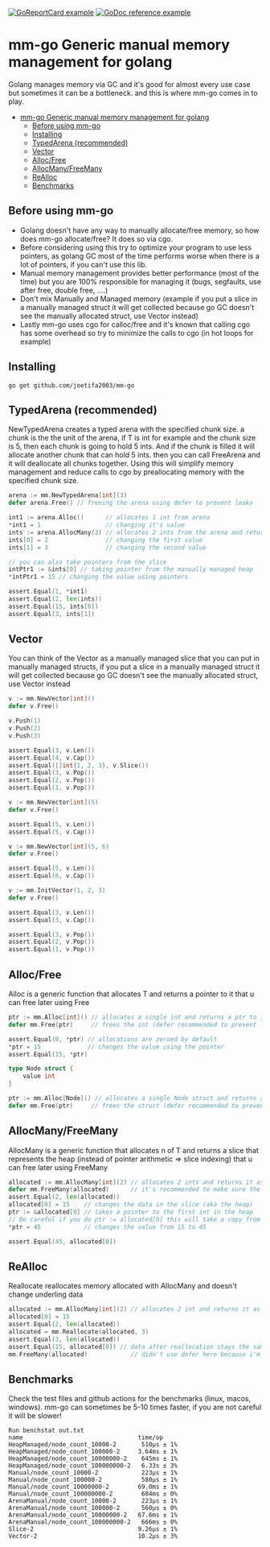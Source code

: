 [![GoReportCard example](https://goreportcard.com/badge/github.com/joetifa2003/mm-go)](https://goreportcard.com/report/github.com/joetifa2003/mm-go)
[![GoDoc reference example](https://img.shields.io/badge/godoc-reference-blue.svg)](https://pkg.go.dev/github.com/joetifa2003/mm-go)

# mm-go Generic manual memory management for golang

Golang manages memory via GC and it's good for almost every use case but sometimes it can be a bottleneck.
and this is where mm-go comes in to play.

- [mm-go Generic manual memory management for golang](#mm-go-generic-manual-memory-management-for-golang)
  - [Before using mm-go](#before-using-mm-go)
  - [Installing](#installing)
  - [TypedArena (recommended)](#typedarena-recommended)
  - [Vector](#vector)
  - [Alloc/Free](#allocfree)
  - [AllocMany/FreeMany](#allocmanyfreemany)
  - [ReAlloc](#realloc)
  - [Benchmarks](#benchmarks)

## Before using mm-go

-   Golang doesn't have any way to manually allocate/free memory, so how does mm-go allocate/free?
    It does so via cgo.
-   Before considering using this try to optimize your program to use less pointers, as golang GC most of the time performs worse when there is a lot of pointers, if you can't use this lib.
-   Manual memory management provides better performance (most of the time) but you are 100% responsible for managing it (bugs, segfaults, use after free, double free, ....)
-   Don't mix Manually and Managed memory (example if you put a slice in a manually managed struct it will get collected because go GC doesn't see the manually allocated struct, use Vector instead)
-   Lastly mm-go uses cgo for calloc/free and it's known that calling cgo has some overhead so try to minimize the calls to cgo (in hot loops for example)

## Installing

```
go get github.com/joetifa2003/mm-go
```

## TypedArena (recommended)

NewTypedArena creates a typed arena with the specified chunk size.
a chunk is the the unit of the arena, if T is int for example and the
chunk size is 5, then each chunk is going to hold 5 ints. And if the
chunk is filled it will allocate another chunk that can hold 5 ints.
then you can call FreeArena and it will deallocate all chunks together.
Using this will simplify memory management and reduce calls to cgo by
preallocating memory with the specified chunk size.

```go
arena := mm.NewTypedArena[int](3)
defer arena.Free() // freeing the arena using defer to prevent leaks

int1 := arena.Alloc()      // allocates 1 int from arena
*int1 = 1                  // changing it's value
ints := arena.AllocMany(2) // allocates 2 ints from the arena and returns a slice representing the heap (instead of pointer arithmetic)
ints[0] = 2                // changing the first value
ints[1] = 3                // changing the second value

// you can also take pointers from the slice
intPtr1 := &ints[0] // taking pointer from the manually managed heap
*intPtr1 = 15 // changing the value using pointers

assert.Equal(1, *int1)
assert.Equal(2, len(ints))
assert.Equal(15, ints[0])
assert.Equal(3, ints[1])
```

## Vector

You can think of the Vector as a manually managed slice that you can put in manually managed structs, if you put a slice in a manually managed struct it will get collected because go GC doesn't see the manually allocated struct, use Vector instead

```go
v := mm.NewVector[int]()
defer v.Free()

v.Push(1)
v.Push(2)
v.Push(3)

assert.Equal(3, v.Len())
assert.Equal(4, v.Cap())
assert.Equal([]int{1, 2, 3}, v.Slice())
assert.Equal(3, v.Pop())
assert.Equal(2, v.Pop())
assert.Equal(1, v.Pop())
```

```go
v := mm.NewVector[int](5)
defer v.Free()

assert.Equal(5, v.Len())
assert.Equal(5, v.Cap())
```

```go
v := mm.NewVector[int](5, 6)
defer v.Free()

assert.Equal(5, v.Len())
assert.Equal(6, v.Cap())
```

```go
v := mm.InitVector(1, 2, 3)
defer v.Free()

assert.Equal(3, v.Len())
assert.Equal(3, v.Cap())

assert.Equal(3, v.Pop())
assert.Equal(2, v.Pop())
assert.Equal(1, v.Pop())
```

## Alloc/Free

Alloc is a generic function that allocates T and returns a pointer to it that u can free later using Free

```go
ptr := mm.Alloc[int]() // allocates a single int and returns a ptr to it
defer mm.Free(ptr)     // frees the int (defer recommended to prevent leaks)

assert.Equal(0, *ptr) // allocations are zeroed by default
*ptr = 15             // changes the value using the pointer
assert.Equal(15, *ptr)
```

```go
type Node struct {
    value int
}

ptr := mm.Alloc[Node]() // allocates a single Node struct and returns a ptr to it
defer mm.Free(ptr)     // frees the struct (defer recommended to prevent leaks)
```

## AllocMany/FreeMany

AllocMany is a generic function that allocates n of T and returns a slice that represents the heap (instead of pointer arithmetic => slice indexing) that u can free later using FreeMany

```go
allocated := mm.AllocMany[int](2) // allocates 2 ints and returns it as a slice of ints with length 2
defer mm.FreeMany(allocated)      // it's recommended to make sure the data gets deallocated (defer recommended to prevent leaks)
assert.Equal(2, len(allocated))
allocated[0] = 15    // changes the data in the slice (aka the heap)
ptr := &allocated[0] // takes a pointer to the first int in the heap
// Be careful if you do ptr := allocated[0] this will take a copy from the data on the heap
*ptr = 45            // changes the value from 15 to 45

assert.Equal(45, allocated[0])
```

## ReAlloc

Reallocate reallocates memory allocated with AllocMany and doesn't change underling data

```go
allocated := mm.AllocMany[int](2) // allocates 2 int and returns it as a slice of ints with length 2
allocated[0] = 15
assert.Equal(2, len(allocated))
allocated = mm.Reallocate(allocated, 3)
assert.Equal(3, len(allocated))
assert.Equal(15, allocated[0]) // data after reallocation stays the same
mm.FreeMany(allocated)            // didn't use defer here because i'm doing a reallocation and changing the value of allocated variable (otherwise can segfault)
```

## Benchmarks

Check the test files and github actions for the benchmarks (linux, macos, windows).
mm-go can sometimes be 5-10 times faster, if you are not careful it will be slower!

```
Run benchstat out.txt
name                                time/op
HeapManaged/node_count_10000-2       510µs ± 1%
HeapManaged/node_count_100000-2     3.64ms ± 1%
HeapManaged/node_count_10000000-2    645ms ± 1%
HeapManaged/node_count_100000000-2   6.33s ± 3%
Manual/node_count_10000-2            223µs ± 1%
Manual/node_count_100000-2           580µs ± 1%
Manual/node_count_10000000-2        69.0ms ± 1%
Manual/node_count_100000000-2        684ms ± 0%
ArenaManual/node_count_10000-2       223µs ± 1%
ArenaManual/node_count_100000-2      560µs ± 0%
ArenaManual/node_count_10000000-2   67.6ms ± 1%
ArenaManual/node_count_100000000-2   666ms ± 0%
Slice-2                             9.26µs ± 1%
Vector-2                            10.2µs ± 3%
```
